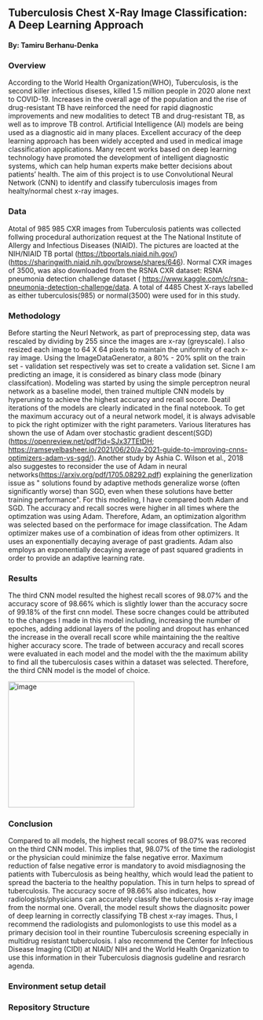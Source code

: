 ## Tuberculosis Chest X-Ray Image Classification: A Deep Learning Approach
 
 #### By: Tamiru Berhanu-Denka
 
### Overview

According to the World Health Organization(WHO), Tuberculosis, is the second killer infectious diseses, killed 1.5 million people in 2020 alone next to COVID-19.
Increases in the overall age of the population and the rise of drug-resistant TB have reinforced the need for rapid diagnostic improvements and new modalities to detect TB and drug-resistant TB, as well as to improve TB control. Artificial Intelligence (AI) models are being used as a diagnostic aid in many places. Excellent accuracy of the deep learning approach has been widely accepted and used in medical image classification applications. Many recent works based on deep learning technology have promoted the development of intelligent diagnostic systems, which can help human experts make better decisions about patients’ health. The aim of this project is to use Convolutional Neural Network (CNN) to identify and classify tuberculosis images from healty/normal chest x-ray images.

### Data 

Atotal of 985 985 CXR images from Tuberculosis patients was collected follwing procedural authorization request at the The National Institute of Allergy and Infectious Diseases (NIAID). The pictures are loacted at the NIH/NIAID TB portal (https://tbportals.niaid.nih.gov/)(https://sharingwith.niaid.nih.gov/browse/shares/646). Normal CXR images of 3500, was also downloaded from the RSNA CXR dataset: RSNA pneumonia detection challenge dataset ( https://www.kaggle.com/c/rsna-pneumonia-detection-challenge/data. A total of 4485 Chest X-rays labelled as either tuberculosis(985) or normal(3500) were used for in this study. 

### Methodology

Before starting the Neurl Network, as part of preprocessing step, data was rescaled by dividing by 255 since the images are x-ray (greyscale). I also resized each image to  64 X 64 pixels to maintain the uniformity of each x-ray image. Using the ImageDataGenerator, a 80% - 20% split on the  train set - validation set respectively was set to create a validation set. Sicne I am predicting an image, it is considered as binary class mode (binary classifcation).
Modeling was started by using the simple perceptron neural network as a baseline model, then trained multiple CNN models by hyperuning to achieve the highest accuracy and recall socore. Deatil iterations of the models are clearly indicated in the final notebook. To get the maximum accuracy out of a neural network model, it is always advisable to pick the right optimizer with the right parameters. Various literatures has shown the use of Adam over stochastic gradient descent(SGD)(https://openreview.net/pdf?id=SJx37TEtDH; https://ramseyelbasheer.io/2021/06/20/a-2021-guide-to-improving-cnns-optimizers-adam-vs-sgd/). Another study by Ashia C. Wilson et al., 2018 also suggestes to reconsider the use of Adam in neural networks(https://arxiv.org/pdf/1705.08292.pdf) explaining the generlization issue as " solutions found by adaptive methods generalize worse (often significantly worse) than SGD, even when these solutions have better training performance". For this modeling, I have compared both Adam and SGD. The accuracy and recall socres were higher in all times where the optimzation was using Adam. Therefore, Adam, an optimization algorithm was selected based on the performace for image classifcation. The Adam optimizer makes use of a combination of ideas from other optimizers. It uses an exponentially decaying average of past gradients. Adam also employs an exponentially decaying average of past squared gradients in order to provide an adaptive learning rate.  

### Results

The third CNN  model resulted the highest recall scores of 98.07% and the accuracy score of 98.66% which is slightly lower than the accuracy socre of 99.18% of the first cnn model. These socre changes could be attributed to the changes I made in this model including, increasing the number of epoches, adding addional layers of the pooling and dropout has enhanced the increase in the overall recall score while maintaining the the realtive higher accuracy score. The trade of between accuracy and recall scores were evaluated in each model and the model with the the maximum ability to find all the tuberculosis cases within a dataset was selected. Therefore, the third CNN model is the model of choice.

<img width="257" alt="image" src="https://user-images.githubusercontent.com/37712711/151293001-5b3b7b90-054b-4c64-ba14-b16b30e7334f.png">

### Conclusion 

Compared to all models, the highest recall scores of 98.07% was recored on the third CNN model. This implies that, 98.07% of the time the radiologist or the physician could minimize the false negative error. Maximum reduction of false negative error is mandatory to avoid misdiagnosing the patients with Tuberculosis as being healthy, which would lead the patient to spread the bacteria to the healthy population. This in turn helps to spread of tuberculosis. The accuracy socre of 98.66% also indicates, how radiologists/physicians can accurately classify the tuberculosis x-ray image from the normal one. Overall, the model result shows the diagnositc power of deep learning in correctly classifying TB chest x-ray images. Thus, I recommend the radiologists and pulomonlogists to use this model as a primary decision tool in their rountine Tuberculosis screening especially in multidrug resistant tuberculosis. I also recommend the Center for Infectious Disease Imaging (CIDI) at NIAID/ NIH and the World Health Organization to use this information in their Tuberculosis diagnosis gudeline and resrarch agenda.

### Environment setup detail



### Repository Structure

